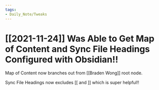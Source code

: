 ```yaml
---
tags:
- Daily_Note/Tweaks
---
```


# [[2021-11-24]] Was Able to Get Map of Content and Sync File Headings Configured with Obsidian!!



Map of Content now branches out from [[Braden Wong]] root node.

Sync File Headings now excludes \[\[ and \]\] which is super helpful!!